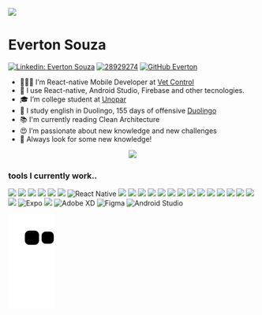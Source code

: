 
<!--
**EvertonSouzaa/EvertonSouzaa** is a ✨ _special_ ✨ repository because its `README.md` (this file) appears on your GitHub profile.
### Hi there 👋

Here are some ideas to get you started:

- 🔭 I’m currently working on ...
- 🌱 I’m currently learning ...
- 👯 I’m looking to collaborate on ...
- 🤔 I’m looking for help with ...
- 💬 Ask me about ...
- 📫 How to reach me: ...
- 😄 Pronouns: ...
- ⚡ Fun fact: ...
-->

![](https://img.shields.io/badge/Made%20with-Markdown-1f425f.svg) 

# Everton Souza

[![Linkedin: Everton Souza](https://img.shields.io/badge/-Everton%20Souza-blue?style=flat-square&logo=Linkedin&logoColor=white&link=https://www.linkedin.com/in/https://www.linkedin.com/in/everton-souza-a93062182/)](https://www.linkedin.com/in/everton-souza-a93062182/)
[![28929274](https://img.shields.io/badge/-Rocketseat-blueviolet?style=flat-square)](https://app.rocketseat.com.br/me/everton-da-silva-souza-01593)
[![GitHub Everton](https://img.shields.io/github/followers/EvertonSouzaa?label=follow&style=social)](https://github.com/EvertonSouzaa)

<!-- ### <img src="https://media.giphy.com/media/hvRJCLFzcasrR4ia7z/giphy.gif" width="30px"> Hello! Welcome to my profile -->
<!-- 
<img style="margin: 0 auto" src="https://media.giphy.com/media/xT9IgG50Fb7Mi0prBC/giphy.gif" height="200"> -->

- 👨🏻‍💻 I’m React-native Mobile Developer at <a target="_blank" href="https://www.vetcontrolonline.com.br/">Vet Control</a>
- 🔨 I use React-native, Android Studio, Firebase and other tecnologies.
- 🎓 I’m college student at <a target="_blank" href="https://www.unopar.com.br/">Unopar</a>
- 📝 I study english in Duolingo, 155 days of offensive [Duolingo](https://www.duolingo.com/learn)
- 📚 I'm currently reading Clean Architecture
- 😍 I’m passionate about new knowledge and new challenges
- 🚀 Always look for some new knowledge!

<!-- [![GitHub Streak](http://github-readme-streak-stats.herokuapp.com?user=EvertonSouzaa&theme=dark&hide_border=true)](https://git.io/streak-stats) -->

<p align="center">
  <a href="https://git.io/streak-stats">
    <img src="http://github-readme-streak-stats.herokuapp.com?user=EvertonSouzaa&theme=dark&hide_border=true" />
  </a>
</p>

### tools I currently work..
![](https://img.shields.io/badge/HTML5-E34F26?style=for-the-badge&logo=html5&logoColor=white)
![](https://img.shields.io/badge/CSS3-1572B6?style=for-the-badge&logo=css3&logoColor=white)
![](https://img.shields.io/badge/Sass-CC6699?style=for-the-badge&logo=sass&logoColor=white)
![](https://img.shields.io/badge/JavaScript-323330?style=for-the-badge&logo=javascript&logoColor=F7DF1E)
![](https://img.shields.io/badge/TypeScript-007ACC?style=for-the-badge&logo=typescript&logoColor=white)
![](https://img.shields.io/badge/React-20232A?style=for-the-badge&logo=react&logoColor=61DAFB)
![React Native](https://img.shields.io/badge/react_native-%2320232a.svg?style=for-the-badge&logo=react&logoColor=%2361DAFB)
![](https://img.shields.io/badge/Jest-C21325?style=for-the-badge&logo=jest&logoColor=white)
![](https://img.shields.io/badge/Node.js-339933?style=for-the-badge&logo=nodedotjs&logoColor=white)
![](https://img.shields.io/badge/npm-CB3837?style=for-the-badge&logo=npm&logoColor=white)
![](https://img.shields.io/badge/Yarn-2C8EBB?style=for-the-badge&logo=yarn&logoColor=white)
![](https://img.shields.io/badge/Visual_Studio_Code-0078D4?style=for-the-badge&logo=visual%20studio%20code&logoColor=white)
![](https://img.shields.io/badge/Git-F05032?style=for-the-badge&logo=git&logoColor=white)
![](https://img.shields.io/badge/json-5E5C5C?style=for-the-badge&logo=json&logoColor=white)
![](https://img.shields.io/badge/Markdown-000000?style=for-the-badge&logo=markdown&logoColor=white)
![](https://img.shields.io/badge/NVIDIA-GTX1070-76B900?style=for-the-badge&logo=nvidia&logoColor=white)
![](https://img.shields.io/badge/Intel-Core_i7_4th-0071C5?style=for-the-badge&logo=intel&logoColor=white)
![](https://img.shields.io/badge/Google_chrome-4285F4?style=for-the-badge&logo=Google-chrome&logoColor=white) 
![](https://img.shields.io/badge/Discord-7289DA?style=for-the-badge&logo=discord&logoColor=white) 
![](https://img.shields.io/badge/Trello-0052CC?style=for-the-badge&logo=trello&logoColor=white)
![](https://img.shields.io/badge/Insomnia-5849be?style=for-the-badge&logo=Insomnia&logoColor=white)
![](https://img.shields.io/badge/gradle-02303A?style=for-the-badge&logo=gradle&logoColor=white)
![Expo](https://img.shields.io/badge/expo-1C1E24?style=for-the-badge&logo=expo&logoColor=#D04A37)
![](https://img.shields.io/badge/React_Router-CA4245?style=for-the-badge&logo=react-router&logoColor=white)
![Adobe XD](https://img.shields.io/badge/Adobe%20XD-470137?style=for-the-badge&logo=Adobe%20XD&logoColor=#FF61F6)
![Figma](https://img.shields.io/badge/figma-%23F24E1E.svg?style=for-the-badge&logo=figma&logoColor=white)
![Android Studio](https://img.shields.io/badge/Android%20Studio-3DDC84.svg?style=for-the-badge&logo=android-studio&logoColor=white)



![Snake animation](https://github.com/rafaballerini/rafaballerini/blob/output/github-contribution-grid-snake.svg)
